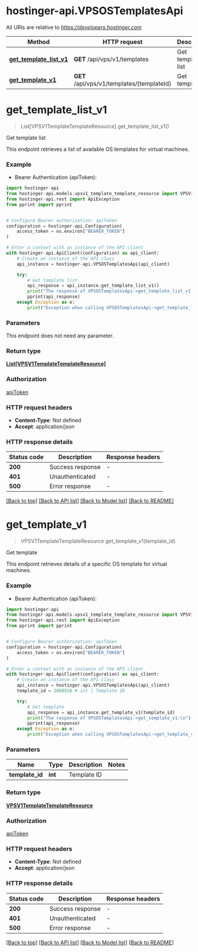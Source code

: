 # hostinger-api.VPSOSTemplatesApi

All URIs are relative to *https://developers.hostinger.com*

Method | HTTP request | Description
------------- | ------------- | -------------
[**get_template_list_v1**](VPSOSTemplatesApi.md#get_template_list_v1) | **GET** /api/vps/v1/templates | Get template list
[**get_template_v1**](VPSOSTemplatesApi.md#get_template_v1) | **GET** /api/vps/v1/templates/{templateId} | Get template


# **get_template_list_v1**
> List[VPSV1TemplateTemplateResource] get_template_list_v1()

Get template list

This endpoint retrieves a list of available OS templates for virtual machines.

### Example

* Bearer Authentication (apiToken):

```python
import hostinger-api
from hostinger-api.models.vpsv1_template_template_resource import VPSV1TemplateTemplateResource
from hostinger-api.rest import ApiException
from pprint import pprint


# Configure Bearer authorization: apiToken
configuration = hostinger-api.Configuration(
    access_token = os.environ["BEARER_TOKEN"]
)

# Enter a context with an instance of the API client
with hostinger-api.ApiClient(configuration) as api_client:
    # Create an instance of the API class
    api_instance = hostinger-api.VPSOSTemplatesApi(api_client)

    try:
        # Get template list
        api_response = api_instance.get_template_list_v1()
        print("The response of VPSOSTemplatesApi->get_template_list_v1:\n")
        pprint(api_response)
    except Exception as e:
        print("Exception when calling VPSOSTemplatesApi->get_template_list_v1: %s\n" % e)
```



### Parameters

This endpoint does not need any parameter.

### Return type

[**List[VPSV1TemplateTemplateResource]**](VPSV1TemplateTemplateResource.md)

### Authorization

[apiToken](../README.md#apiToken)

### HTTP request headers

 - **Content-Type**: Not defined
 - **Accept**: application/json

### HTTP response details

| Status code | Description | Response headers |
|-------------|-------------|------------------|
**200** | Success response |  -  |
**401** | Unauthenticated |  -  |
**500** | Error response |  -  |

[[Back to top]](#) [[Back to API list]](../README.md#documentation-for-api-endpoints) [[Back to Model list]](../README.md#documentation-for-models) [[Back to README]](../README.md)

# **get_template_v1**
> VPSV1TemplateTemplateResource get_template_v1(template_id)

Get template

This endpoint retrieves details of a specific OS template for virtual machines.

### Example

* Bearer Authentication (apiToken):

```python
import hostinger-api
from hostinger-api.models.vpsv1_template_template_resource import VPSV1TemplateTemplateResource
from hostinger-api.rest import ApiException
from pprint import pprint


# Configure Bearer authorization: apiToken
configuration = hostinger-api.Configuration(
    access_token = os.environ["BEARER_TOKEN"]
)

# Enter a context with an instance of the API client
with hostinger-api.ApiClient(configuration) as api_client:
    # Create an instance of the API class
    api_instance = hostinger-api.VPSOSTemplatesApi(api_client)
    template_id = 2868928 # int | Template ID

    try:
        # Get template
        api_response = api_instance.get_template_v1(template_id)
        print("The response of VPSOSTemplatesApi->get_template_v1:\n")
        pprint(api_response)
    except Exception as e:
        print("Exception when calling VPSOSTemplatesApi->get_template_v1: %s\n" % e)
```



### Parameters


Name | Type | Description  | Notes
------------- | ------------- | ------------- | -------------
 **template_id** | **int**| Template ID | 

### Return type

[**VPSV1TemplateTemplateResource**](VPSV1TemplateTemplateResource.md)

### Authorization

[apiToken](../README.md#apiToken)

### HTTP request headers

 - **Content-Type**: Not defined
 - **Accept**: application/json

### HTTP response details

| Status code | Description | Response headers |
|-------------|-------------|------------------|
**200** | Success response |  -  |
**401** | Unauthenticated |  -  |
**500** | Error response |  -  |

[[Back to top]](#) [[Back to API list]](../README.md#documentation-for-api-endpoints) [[Back to Model list]](../README.md#documentation-for-models) [[Back to README]](../README.md)

